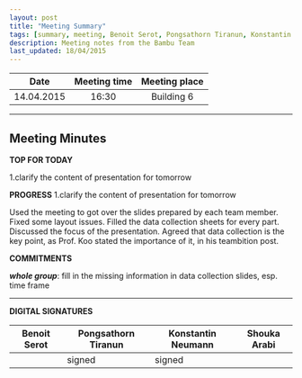 ```yaml
---
layout: post
title: "Meeting Summary"
tags: [summary, meeting, Benoit Serot, Pongsathorn Tiranun, Konstantin Neumann, Shouka Arabi]
description: Meeting notes from the Bambu Team
last_updated: 18/04/2015
---
```


|**Date** |**Meeting time**|**Meeting place**
| ------------- |:----------------:|:-------:
|14.04.2015| 16:30  | Building 6


----------


Meeting Minutes
------

 **TOP FOR TODAY**

1.clarify the content of presentation for tomorrow


 **PROGRESS**
1.clarify the content of presentation for tomorrow

Used the meeting to got over the slides prepared by each team member. Fixed some layout issues. Filled the data collection sheets for every part. Discussed the focus of the presentation. Agreed that data collection is the key point, as Prof. Koo stated the importance of it, in his teambition post.

 **COMMITMENTS**

***whole group***:
fill in the missing information in data collection slides, esp. time frame


----------


**DIGITAL SIGNATURES**

|**Benoit Serot** |**Pongsathorn Tiranun**|**Konstantin Neumann**|**Shouka Arabi**
| ------------- |----------------|----------------|---------------|
||signed |signed|
